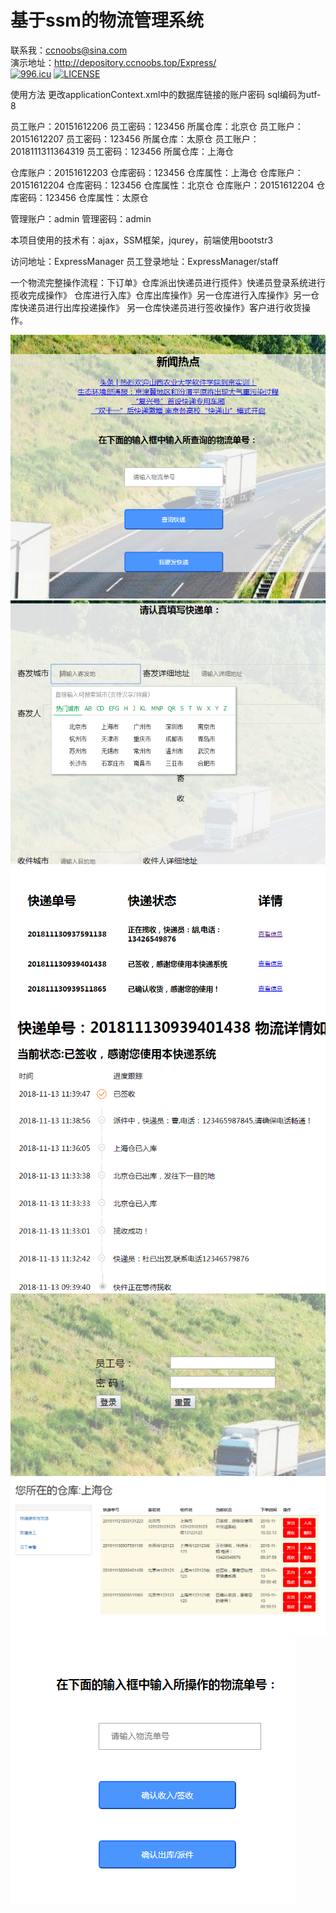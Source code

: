 # 基于ssm的物流管理系统
联系我：ccnoobs@sina.com
<br>
演示地址：http://depository.ccnoobs.top/Express/
<br>
[![996.icu](https://img.shields.io/badge/link-996.icu-red.svg)](https://996.icu)
[![LICENSE](https://img.shields.io/badge/license-Anti%20996-blue.svg)](https://github.com/996icu/996.ICU/blob/master/LICENSE)
<br>

使用方法
更改applicationContext.xml中的数据库链接的账户密码
sql编码为utf-8

员工账户：20151612206
员工密码：123456
所属仓库：北京仓
员工账户：20151612207
员工密码：123456
所属仓库：太原仓
员工账户：2018111311364319
员工密码：123456
所属仓库：上海仓

仓库账户：20151612203
仓库密码：123456
仓库属性：上海仓
仓库账户：20151612204
仓库密码：123456
仓库属性：北京仓
仓库账户：20151612204
仓库密码：123456
仓库属性：太原仓

管理账户：admin
管理密码：admin

本项目使用的技术有：ajax，SSM框架，jqurey，前端使用bootstr3

访问地址：ExpressManager
员工登录地址：ExpressManager/staff

一个物流完整操作流程：下订单》仓库派出快递员进行揽件》快递员登录系统进行揽收完成操作》
仓库进行入库》仓库出库操作》另一仓库进行入库操作》另一仓库快递员进行出库投递操作》
另一仓库快递员进行签收操作》客户进行收货操作。

![Image text](https://github.com/yourmaileyes/ImageRepositry/blob/master/ExpressManager/index.png)
![Image text](https://github.com/yourmaileyes/ImageRepositry/blob/master/ExpressManager/微信图片_20190417160518.png)
![Image text](https://github.com/yourmaileyes/ImageRepositry/blob/master/ExpressManager/微信图片_20190417160522.png)
![Image text](https://github.com/yourmaileyes/ImageRepositry/blob/master/ExpressManager/微信图片_20190417160525.png)
![Image text](https://github.com/yourmaileyes/ImageRepositry/blob/master/ExpressManager/微信图片_20190417160528.png)
![Image text](https://github.com/yourmaileyes/ImageRepositry/blob/master/ExpressManager/微信图片_20190417160531.png)
![Image text](https://github.com/yourmaileyes/ImageRepositry/blob/master/ExpressManager/微信图片_20190417160533.png)
